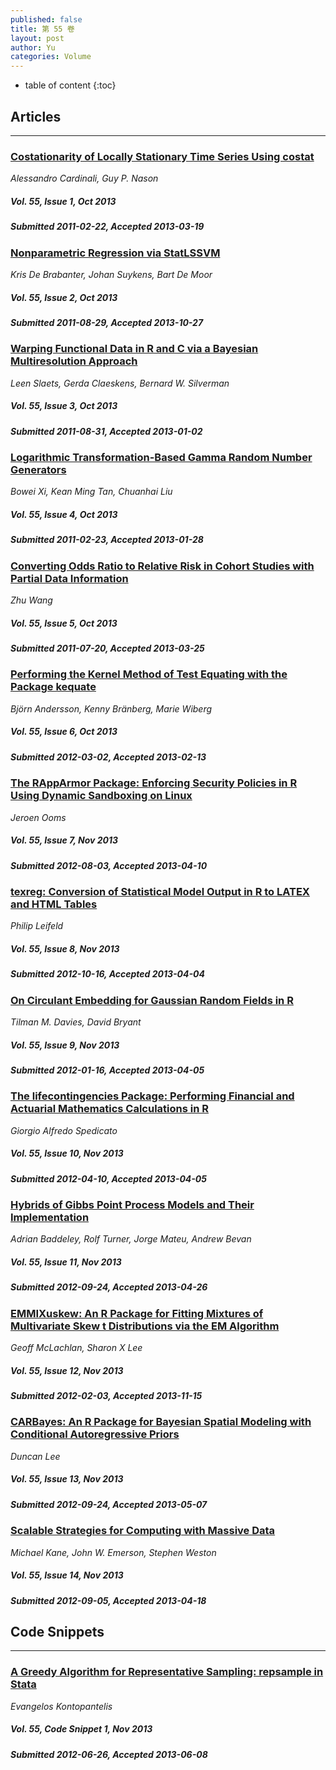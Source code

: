 ```yaml
---
published: false
title: 第 55 卷
layout: post
author: Yu
categories: Volume
---
```


* table of content
{:toc}

## Articles

***

### [Costationarity of Locally Stationary Time Series Using costat](/jstatsoft/v55/i01.html)

*Alessandro Cardinali, Guy P. Nason*

##### Vol. 55, Issue 1, Oct 2013

##### Submitted 2011-02-22, Accepted 2013-03-19

### [Nonparametric Regression via StatLSSVM](/jstatsoft/v55/i02.html)

*Kris De Brabanter, Johan Suykens, Bart De Moor*

##### Vol. 55, Issue 2, Oct 2013

##### Submitted 2011-08-29, Accepted 2013-10-27

### [Warping Functional Data in R and C via a Bayesian Multiresolution Approach](/jstatsoft/v55/i03.html)

*Leen Slaets, Gerda Claeskens, Bernard  W. Silverman*

##### Vol. 55, Issue 3, Oct 2013

##### Submitted 2011-08-31, Accepted 2013-01-02

### [Logarithmic Transformation-Based Gamma Random Number Generators](/jstatsoft/v55/i04.html)

*Bowei Xi, Kean Ming Tan, Chuanhai Liu*

##### Vol. 55, Issue 4, Oct 2013

##### Submitted 2011-02-23, Accepted 2013-01-28

### [Converting Odds Ratio to Relative Risk in Cohort Studies with Partial Data Information](/jstatsoft/v55/i05.html)

*Zhu Wang*

##### Vol. 55, Issue 5, Oct 2013

##### Submitted 2011-07-20, Accepted 2013-03-25

### [Performing the Kernel Method of Test Equating with the Package kequate](/jstatsoft/v55/i06.html)

*Björn Andersson, Kenny Bränberg, Marie Wiberg*

##### Vol. 55, Issue 6, Oct 2013

##### Submitted 2012-03-02, Accepted 2013-02-13

### [The RAppArmor Package: Enforcing Security Policies in R Using Dynamic Sandboxing on Linux](/jstatsoft/v55/i07.html)

*Jeroen Ooms*

##### Vol. 55, Issue 7, Nov 2013

##### Submitted 2012-08-03, Accepted 2013-04-10

### [texreg: Conversion of Statistical Model Output in R to LATEX and HTML Tables](/jstatsoft/v55/i08.html)

*Philip Leifeld*

##### Vol. 55, Issue 8, Nov 2013

##### Submitted 2012-10-16, Accepted 2013-04-04

### [On Circulant Embedding for Gaussian Random Fields in R](/jstatsoft/v55/i09.html)

*Tilman M. Davies, David Bryant*

##### Vol. 55, Issue 9, Nov 2013

##### Submitted 2012-01-16, Accepted 2013-04-05

### [The lifecontingencies Package: Performing Financial and Actuarial Mathematics Calculations in R](/jstatsoft/v55/i10.html)

*Giorgio Alfredo Spedicato*

##### Vol. 55, Issue 10, Nov 2013

##### Submitted 2012-04-10, Accepted 2013-04-05

### [Hybrids of Gibbs Point Process Models and Their Implementation](/jstatsoft/v55/i11.html)

*Adrian Baddeley, Rolf Turner, Jorge Mateu, Andrew Bevan*

##### Vol. 55, Issue 11, Nov 2013

##### Submitted 2012-09-24, Accepted 2013-04-26

### [EMMIXuskew: An R Package for Fitting Mixtures of Multivariate Skew t Distributions via the EM Algorithm](/jstatsoft/v55/i12.html)

*Geoff McLachlan, Sharon X Lee*

##### Vol. 55, Issue 12, Nov 2013

##### Submitted 2012-02-03, Accepted 2013-11-15

### [CARBayes: An R Package for Bayesian Spatial Modeling with Conditional Autoregressive Priors](/jstatsoft/v55/i13.html)

*Duncan Lee*

##### Vol. 55, Issue 13, Nov 2013

##### Submitted 2012-09-24, Accepted 2013-05-07

### [Scalable Strategies for Computing with Massive Data](/jstatsoft/v55/i14.html)

*Michael Kane, John W. Emerson, Stephen Weston*

##### Vol. 55, Issue 14, Nov 2013

##### Submitted 2012-09-05, Accepted 2013-04-18

## Code Snippets

***

### [A Greedy Algorithm for Representative Sampling: repsample in Stata](/jstatsoft/v55/c01.html)

*Evangelos Kontopantelis*

##### Vol. 55, Code Snippet 1, Nov 2013

##### Submitted 2012-06-26, Accepted 2013-06-08

